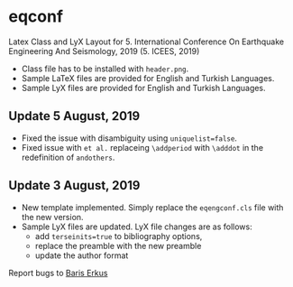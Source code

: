 # eqconf
Latex Class and LyX Layout for 5. International Conference On Earthquake Engineering And Seismology, 2019 (5. ICEES, 2019)

* Class file has to be installed with `header.png`.
* Sample LaTeX files are provided for English and Turkish Languages.
* Sample LyX files are provided for English and Turkish Languages.

## Update 5 August, 2019

* Fixed the issue with disambiguity using `uniquelist=false`.
* Fixed issue with `et al.` replaceing `\addperiod` with `\adddot` in the redefinition of `andothers`.

## Update 3 August, 2019

* New template implemented. Simply replace the `eqengconf.cls` file with the new version.
* Sample LyX files are updated. LyX file changes are as follows:
  * add `terseinits=true` to bibliography options,
  * replace the preamble with the new preamble
  * update the author format




Report bugs to [Baris Erkus](mailto:bariserkus@itu.edu.tr)